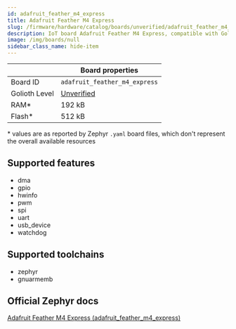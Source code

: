 ```yaml
---
id: adafruit_feather_m4_express
title: Adafruit Feather M4 Express
slug: /firmware/hardware/catalog/boards/unverified/adafruit_feather_m4_express
description: IoT board Adafruit Feather M4 Express, compatible with Golioth at unverified level.
image: /img/boards/null
sidebar_class_name: hide-item
---
```


[//]: # (This is an auto-generated file, do not edit! Changes to it will be lost upon re-generation)



|                | Board properties     |
| -------------  | -------------------- |
| Board ID       | `adafruit_feather_m4_express` |
| Golioth Level  | [Unverified](/firmware/hardware#unverified-boards) |
| RAM*           | 192 kB |
| Flash*         | 512 kB |

\* values are as reported by Zephyr `.yaml` board files, which don't represent the overall available resources



## Supported features

* dma
* gpio
* hwinfo
* pwm
* spi
* uart
* usb_device
* watchdog

## Supported toolchains

* zephyr
* gnuarmemb

## Official Zephyr docs

[Adafruit Feather M4 Express (adafruit_feather_m4_express)](https://docs.zephyrproject.org/latest/boards/adafruit/feather_m4_express/doc/index.html)
